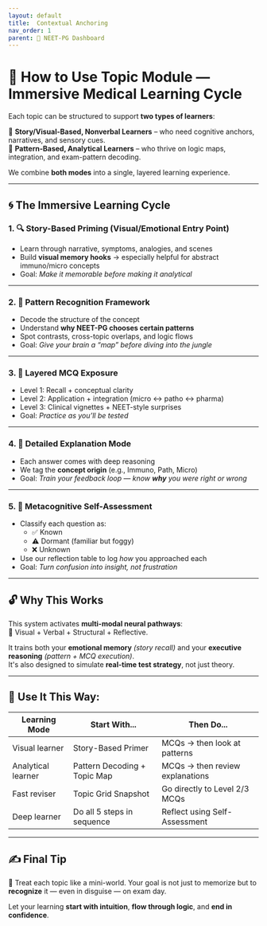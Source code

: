 ```yaml
---
layout: default
title:  Contextual Anchoring
nav_order: 1
parent: 🧠 NEET-PG Dashboard
---
```


# 🧠 How to Use Topic Module — Immersive Medical Learning Cycle

Each topic can be  structured to support **two types of learners**:

🔹 **Story/Visual-Based, Nonverbal Learners** – who need cognitive anchors, narratives, and sensory cues.  
🔹 **Pattern-Based, Analytical Learners** – who thrive on logic maps, integration, and exam-pattern decoding.

We combine **both modes** into a single, layered learning experience.

---

## 🌀 The Immersive Learning Cycle

### 1. 🔍 **Story-Based Priming (Visual/Emotional Entry Point)**
- Learn through narrative, symptoms, analogies, and scenes  
- Build **visual memory hooks** → especially helpful for abstract immuno/micro concepts  
- Goal: *Make it memorable before making it analytical*

---

### 2. 🧠 **Pattern Recognition Framework**
- Decode the structure of the concept  
- Understand **why NEET-PG chooses certain patterns**  
- Spot contrasts, cross-topic overlaps, and logic flows  
- Goal: *Give your brain a “map” before diving into the jungle*

---

### 3. 🎯 **Layered MCQ Exposure**
- Level 1: Recall + conceptual clarity  
- Level 2: Application + integration (micro ↔ patho ↔ pharma)  
- Level 3: Clinical vignettes + NEET-style surprises  
- Goal: *Practice as you’ll be tested*

---

### 4. 📖 **Detailed Explanation Mode**
- Each answer comes with deep reasoning  
- We tag the **concept origin** (e.g., Immuno, Path, Micro)  
- Goal: *Train your feedback loop — know **why** you were right or wrong*

---

### 5. 🔄 **Metacognitive Self-Assessment**
- Classify each question as:
  - ✅ Known  
  - ⚠️ Dormant (familiar but foggy)  
  - ❌ Unknown  
- Use our reflection table to log *how* you approached each  
- Goal: *Turn confusion into insight, not frustration*

---

## 🔓 Why This Works

This system activates **multi-modal neural pathways**:  
🧠 Visual + Verbal + Structural + Reflective.

It trains both your **emotional memory** *(story recall)* and your **executive reasoning** *(pattern + MCQ execution)*.  
It's also designed to simulate **real-time test strategy**, not just theory.

---

## 🎯 Use It This Way:

| Learning Mode      | Start With...                     | Then Do...                        |
|--------------------|-----------------------------------|-----------------------------------|
| Visual learner     | Story-Based Primer                | MCQs → then look at patterns      |
| Analytical learner | Pattern Decoding + Topic Map      | MCQs → then review explanations   |
| Fast reviser       | Topic Grid Snapshot               | Go directly to Level 2/3 MCQs     |
| Deep learner       | Do all 5 steps in sequence        | Reflect using Self-Assessment     |

---

## ✍️ Final Tip

🧭 Treat each topic like a mini-world. Your goal is not just to memorize but to **recognize** it — even in disguise — on exam day.

Let your learning **start with intuition**, **flow through logic**, and **end in confidence**.
